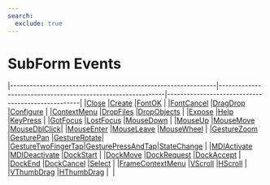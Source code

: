 ```yaml
---
search:
  exclude: true
---
```


<h1 class="heading"><span class="name">SubForm Events</span></h1>

|---------------------------------------------------------------|-------------------------------------------------------------|---------------------------------------------------|
|[Close](../methodorevents/close.md)                            |[Create](../methodorevents/create.md)                        |[FontOK](../methodorevents/fontok.md)              |
|[FontCancel](../methodorevents/fontcancel.md)                  |[DragDrop](../methodorevents/dragdrop.md)                    |[Configure](../methodorevents/configure.md)        |
|[ContextMenu](../methodorevents/contextmenu.md)                |[DropFiles](../methodorevents/dropfiles.md)                  |[DropObjects](../methodorevents/dropobjects.md)    |
|[Expose](../methodorevents/expose.md)                          |[Help](../methodorevents/help.md)                            |[KeyPress](../methodorevents/keypress.md)          |
|[GotFocus](../methodorevents/gotfocus.md)                      |[LostFocus](../methodorevents/lostfocus.md)                  |[MouseDown](../methodorevents/mousedown.md)        |
|[MouseUp](../methodorevents/mouseup.md)                        |[MouseMove](../methodorevents/mousemove.md)                  |[MouseDblClick](../methodorevents/mousedblclick.md)|
|[MouseEnter](../methodorevents/mouseenter.md)                  |[MouseLeave](../methodorevents/mouseleave.md)                |[MouseWheel](../methodorevents/mousewheel.md)      |
|[GestureZoom](../methodorevents/gesturezoom.md)                |[GesturePan](../methodorevents/gesturepan.md)                |[GestureRotate](../methodorevents/gesturerotate.md)|
|[GestureTwoFingerTap](../methodorevents/gesturetwofingertap.md)|[GesturePressAndTap](../methodorevents/gesturepressandtap.md)|[StateChange](../methodorevents/statechange.md)    |
|[MDIActivate](../methodorevents/mdiactivate.md)                |[MDIDeactivate](../methodorevents/mdideactivate.md)          |[DockStart](../methodorevents/dockstart.md)        |
|[DockMove](../methodorevents/dockmove.md)                      |[DockRequest](../methodorevents/dockrequest.md)              |[DockAccept](../methodorevents/dockaccept.md)      |
|[DockEnd](../methodorevents/dockend.md)                        |[DockCancel](../methodorevents/dockcancel.md)                |[Select](../methodorevents/select.md)              |
|[FrameContextMenu](../methodorevents/framecontextmenu.md)      |[VScroll](../methodorevents/vscroll.md)                      |[HScroll](../methodorevents/hscroll.md)            |
|[VThumbDrag](../methodorevents/vthumbdrag.md)                  |[HThumbDrag](../methodorevents/hthumbdrag.md)                |&nbsp;                                             |

